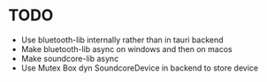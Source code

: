 # TODO
- Use bluetooth-lib internally rather than in tauri backend
- Make bluetooth-lib async on windows and then on macos
- Make soundcore-lib async
- Use Mutex Box dyn SoundcoreDevice in backend to store device
